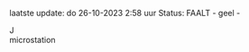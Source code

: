 laatste update: 
do 26-10-2023  2:58   uur 
Status: FAALT - geel - 
<div class="service R">J</div><div class="service Y">microstation</div>